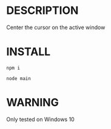 # DESCRIPTION
Center the cursor on the active window

# INSTALL
```npm i```

```node main```

# WARNING
Only tested on Windows 10